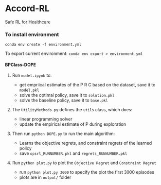 # Accord-RL
Safe RL for Healthcare

### To install environment
`conda env create -f environment.yml`

To export current environment: `conda env export > environment.yml`

#### BPClass-DOPE

1. Run `model.ipynb` to: 
   * get empriical estimates of the P R C based on the dataset, save it to `model.pkl`
   * solve the optimal policy, save it to `solution.pkl`
   * solve the baseline policy, save it to `base.pkl`

2. The `UtilityMethods.py` defines the `utils` class, which does:
   * linear programming solver
   * update the empirical estimate of P during exploration
  
3. Then run `python DOPE.py` to run the main algorithm:
   * Learns the objective regrets, and constraint regrets of the learned policy
   * save `opsrl_RUNNUMBER.pkl` and `regrets_RUNNUMBER.pkl`

4. Run `python plot.py` to plot the `Objective Regret` and `Constraint Regret`
   * run `python plot.py 3000` to specify the plot the first 3000 episodes
   * plots are in `output/` folder